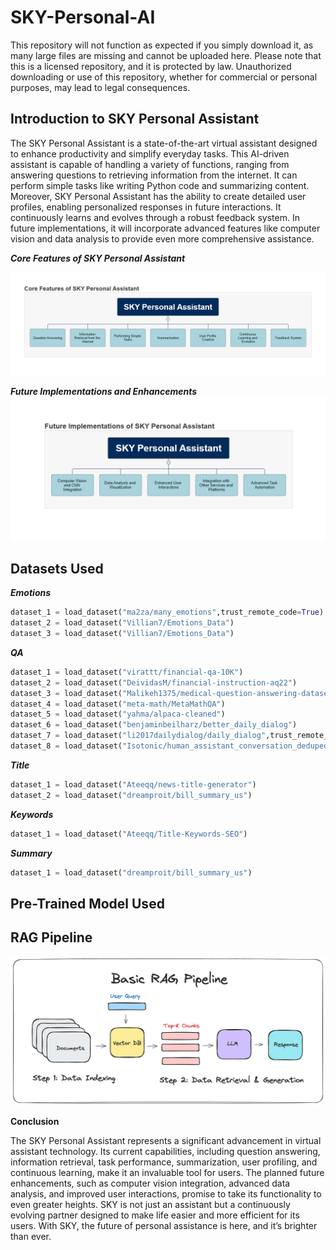 # SKY-Personal-AI

This repository will not function as expected if you simply download it, as many large files are missing and cannot be uploaded here. Please note that this is a licensed repository, and it is protected by law. Unauthorized downloading or use of this repository, whether for commercial or personal purposes, may lead to legal consequences.

## Introduction to SKY Personal Assistant

The SKY Personal Assistant is a state-of-the-art virtual assistant designed to enhance productivity and simplify everyday tasks. This AI-driven assistant is capable of handling a variety of functions, ranging from answering questions to retrieving information from the internet. It can perform simple tasks like writing Python code and summarizing content. Moreover, SKY Personal Assistant has the ability to create detailed user profiles, enabling personalized responses in future interactions. It continuously learns and evolves through a robust feedback system. In future implementations, it will incorporate advanced features like computer vision and data analysis to provide even more comprehensive assistance.

***Core Features of SKY Personal Assistant***

![png](https://github.com/akshayparate123/SKY-Personal-AI/blob/main/Images/Features_1.png)

***Future Implementations and Enhancements***
![png](https://github.com/akshayparate123/SKY-Personal-AI/blob/main/Images/FutureImplementations.png)

## Datasets Used

***Emotions***

```python
dataset_1 = load_dataset("ma2za/many_emotions",trust_remote_code=True)
dataset_2 = load_dataset("Villian7/Emotions_Data")
dataset_3 = load_dataset("Villian7/Emotions_Data")
```

***QA***
```python
dataset_1 = load_dataset("virattt/financial-qa-10K")
dataset_2 = load_dataset("DeividasM/financial-instruction-aq22")
dataset_3 = load_dataset("Malikeh1375/medical-question-answering-datasets", "all-processed")
dataset_4 = load_dataset("meta-math/MetaMathQA")
dataset_5 = load_dataset("yahma/alpaca-cleaned")
dataset_6 = load_dataset("benjaminbeilharz/better_daily_dialog")
dataset_7 = load_dataset("li2017dailydialog/daily_dialog",trust_remote_code=True)
dataset_8 = load_dataset("Isotonic/human_assistant_conversation_deduped")
```

***Title***
```python
dataset_1 = load_dataset("Ateeqq/news-title-generator")
dataset_2 = load_dataset("dreamproit/bill_summary_us")
```

***Keywords***
```python
dataset_1 = load_dataset("Ateeqq/Title-Keywords-SEO")
```


***Summary***
```python
dataset_1 = load_dataset("dreamproit/bill_summary_us")
```

## Pre-Trained Model Used


## RAG Pipeline

![png](https://github.com/akshayparate123/SKY-Personal-AI/blob/main/Images/rag.png)

**Conclusion**

The SKY Personal Assistant represents a significant advancement in virtual assistant technology. Its current capabilities, including question answering, information retrieval, task performance, summarization, user profiling, and continuous learning, make it an invaluable tool for users. The planned future enhancements, such as computer vision integration, advanced data analysis, and improved user interactions, promise to take its functionality to even greater heights. SKY is not just an assistant but a continuously evolving partner designed to make life easier and more efficient for its users. With SKY, the future of personal assistance is here, and it’s brighter than ever.




